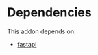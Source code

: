 # Dependencies

This addon depends on:

- [fastapi](../../odoo-bringout-oca-rest-framework-fastapi)
